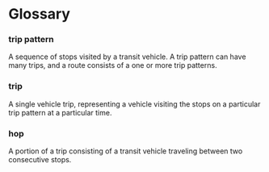 # Glossary

### trip pattern

A sequence of stops visited by a transit vehicle. A trip pattern can have many trips, and a route consists of a one or more trip patterns.

### trip

A single vehicle trip, representing a vehicle visiting the stops on a particular trip pattern at a particular time.

### hop

A portion of a trip consisting of a transit vehicle traveling between two consecutive stops.
